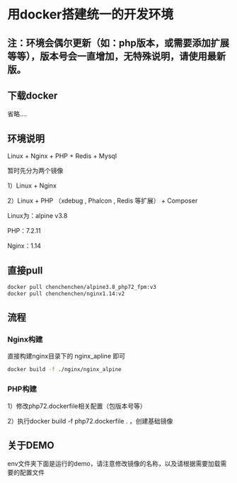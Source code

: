 # 用docker搭建统一的开发环境

## 注：环境会偶尔更新（如：php版本，或需要添加扩展等等），版本号会一直增加，无特殊说明，请使用最新版。

## 下载docker

省略....

## 环境说明

Linux + Nginx + PHP + Redis + Mysql

暂时先分为两个镜像

1）Linux + Nginx

2）Linux + PHP （xdebug , Phalcon , Redis 等扩展） + Composer

Linux为：alpine v3.8

PHP：7.2.11

Nginx：1.14

## 直接pull

```sh
docker pull chenchenchen/alpine3.8_php72_fpm:v3
docker pull chenchenchen/nginx1.14:v2
```

## 流程

### Nginx构建

直接构建nginx目录下的 nginx_apline 即可

```sh
docker build -f ./nginx/nginx_alpine
```

### PHP构建

1）修改php72.dockerfile相关配置（包版本号等）

2）执行docker build -f php72.dockerfile . ，创建基础镜像

## 关于DEMO

env文件夹下面是运行的demo，请注意修改镜像的名称，以及请根据需要加载需要的配置文件